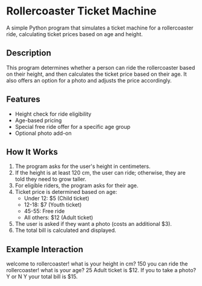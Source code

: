 # Rollercoaster Ticket Machine

A simple Python program that simulates a ticket machine for a rollercoaster ride, calculating ticket prices based on age and height.

## Description

This program determines whether a person can ride the rollercoaster based on their height, and then calculates the ticket price based on their age. It also offers an option for a photo and adjusts the price accordingly.

## Features

- Height check for ride eligibility
- Age-based pricing
- Special free ride offer for a specific age group
- Optional photo add-on

## How It Works

1. The program asks for the user's height in centimeters.
2. If the height is at least 120 cm, the user can ride; otherwise, they are told they need to grow taller.
3. For eligible riders, the program asks for their age.
4. Ticket price is determined based on age:
   - Under 12: $5 (Child ticket)
   - 12-18: $7 (Youth ticket)
   - 45-55: Free ride
   - All others: $12 (Adult ticket)
5. The user is asked if they want a photo (costs an additional $3).
6. The total bill is calculated and displayed.

## Example Interaction
welcome to rollercoaster!
what is your height in cm?
150
you can ride the rollercoaster!
what is your age?
25
Adult ticket is $12.
If you to take a photo? Y or N
Y
your total bill is  $15.
